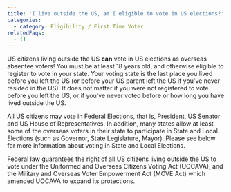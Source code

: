 ```yaml
---
title: 'I live outside the US, am I eligible to vote in US elections?'
categories:
  - category: Eligibility / First Time Voter
relatedFaqs:
  - {}
---
```

US citizens living outside the US **can** vote in US elections as overseas absentee voters! You must be at least 18 years old, and otherwise eligible to register to vote in your state. Your voting state is the last place you lived before you left the US (or before your US parent left the US if you’ve never resided in the US). It does not matter if you were not registered to vote before you left the US, or if you’ve never voted before or how long you have lived outside the US.

All US citizens may vote in Federal Elections, that is, President, US Senator and US House of Representatives. In addition, many states allow at least some of the overseas voters in their state to participate in State and Local Elections (such as Governor, State Legislature, Mayor). Please see below for more information about voting in State and Local Elections. 

Federal law guarantees the right of all US citizens living outside the US to vote under the Uniformed and Overseas Citizens Voting Act (UOCAVA), and the Military and Overseas Voter Empowerment Act (MOVE Act) which amended UOCAVA to expand its protections.

